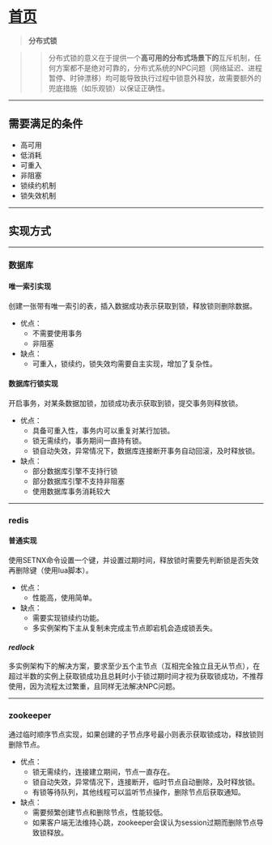 # [首页](/blog/)

> **分布式锁**

>> 分布式锁的意义在于提供一个**高可用的分布式场景下的**互斥机制，任何方案都不是绝对可靠的，分布式系统的NPC问题（网络延迟、进程暂停、时钟漂移）均可能导致执行过程中锁意外释放，故需要额外的兜底措施（如乐观锁）以保证正确性。

***

## 需要满足的条件
- 高可用
- 低消耗
- 可重入
- 非阻塞
- 锁续约机制
- 锁失效机制

***

## 实现方式

***

### **数据库**

#### 唯一索引实现

创建一张带有唯一索引的表，插入数据成功表示获取到锁，释放锁则删除数据。

- 优点：
    - 不需要使用事务
    - 非阻塞
- 缺点：
    - 可重入，锁续约，锁失效均需要自主实现，增加了复杂性。

#### 数据库行锁实现

开启事务，对某条数据加锁，加锁成功表示获取到锁，提交事务则释放锁。

- 优点：
    - 具备可重入性，事务内可以重复对某行加锁。
    - 锁无需续约，事务期间一直持有锁。
    - 锁自动失效，异常情况下，数据库连接断开事务自动回滚，及时释放锁。
- 缺点：
    - 部分数据库引擎不支持行锁
    - 部分数据库引擎不支持非阻塞
    - 使用数据库事务消耗较大

***

### **redis**

#### 普通实现

使用SETNX命令设置一个键，并设置过期时间，释放锁时需要先判断锁是否失效再删除键（使用lua脚本）。

- 优点：
    - 性能高，使用简单。
- 缺点：
    - 需要实现锁续约功能。
    - 多实例架构下主从复制未完成主节点即宕机会造成锁丢失。

#### *redlock*

多实例架构下的解决方案，要求至少五个主节点（互相完全独立且无从节点），在超过半数的实例上获取锁成功且总耗时小于锁过期时间才视为获取锁成功，不推荐使用，因为流程太过繁重，且同样无法解决NPC问题。

***

### **zookeeper**

通过临时顺序节点实现，如果创建的子节点序号最小则表示获取锁成功，释放锁则删除节点。

- 优点：
    - 锁无需续约，连接建立期间，节点一直存在。
    - 锁自动失效，异常情况下，连接断开，临时节点自动删除，及时释放锁。
    - 有锁等待队列，其他线程可以监听节点操作，删除节点后获取通知。
- 缺点：
    - 需要频繁创建节点和删除节点，性能较低。
    - 如果客户端无法维持心跳，zookeeper会误认为session过期而删除节点导致锁释放。
